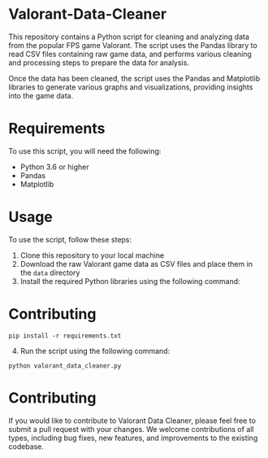 # Valorant-Data-Cleaner

This repository contains a Python script for cleaning and analyzing data from the popular FPS game Valorant. The script uses the Pandas library to read CSV files containing raw game data, and performs various cleaning and processing steps to prepare the data for analysis.

Once the data has been cleaned, the script uses the Pandas and Matplotlib libraries to generate various graphs and visualizations, providing insights into the game data.

# Requirements
To use this script, you will need the following:

- Python 3.6 or higher
- Pandas
- Matplotlib

# Usage
To use the script, follow these steps:

1. Clone this repository to your local machine
2. Download the raw Valorant game data as CSV files and place them in the `data` directory
3. Install the required Python libraries using the following command:
# Contributing
```
pip install -r requirements.txt
```
4. Run the script using the following command:
```
python valorant_data_cleaner.py
```
# Contributing
If you would like to contribute to Valorant Data Cleaner, please feel free to submit a pull request with your changes. We welcome contributions of all types, including bug fixes, new features, and improvements to the existing codebase.
